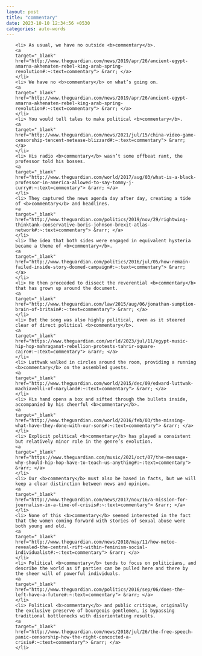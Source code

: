 ```yaml
---
layout: post
title: "commentary"
date: 2023-10-10 12:34:56 +0530
categories: auto-words
---
```

<ol>

    <li> As usual, we have no outside <b>commentary</b>.
    <a 
    target="_blank" 
    href="http://www.theguardian.com/news/2019/apr/26/ancient-egypt-amarna-akhenaten-rebel-king-arab-spring-revolution#:~:text=commentary"> &rarr; </a>
    </li>
    <li> We have no <b>commentary</b> on what’s going on.
    <a 
    target="_blank" 
    href="http://www.theguardian.com/news/2019/apr/26/ancient-egypt-amarna-akhenaten-rebel-king-arab-spring-revolution#:~:text=commentary"> &rarr; </a>
    </li>
    <li> You would tell tales to make political <b>commentary</b>.
    <a 
    target="_blank" 
    href="http://www.theguardian.com/news/2021/jul/15/china-video-game-censorship-tencent-netease-blizzard#:~:text=commentary"> &rarr; </a>
    </li>
    <li> His radio <b>commentary</b> wasn’t some offbeat rant, the professor told his bosses.
    <a 
    target="_blank" 
    href="http://www.theguardian.com/world/2017/aug/03/what-is-a-black-professor-in-america-allowed-to-say-tommy-j-curry#:~:text=commentary"> &rarr; </a>
    </li>
    <li> They captured the news agenda day after day, creating a tide of <b>commentary</b> and headlines.
    <a 
    target="_blank" 
    href="http://www.theguardian.com/politics/2019/nov/29/rightwing-thinktank-conservative-boris-johnson-brexit-atlas-network#:~:text=commentary"> &rarr; </a>
    </li>
    <li> The idea that both sides were engaged in equivalent hysteria became a theme of <b>commentary</b>.
    <a 
    target="_blank" 
    href="http://www.theguardian.com/politics/2016/jul/05/how-remain-failed-inside-story-doomed-campaign#:~:text=commentary"> &rarr; </a>
    </li>
    <li> He then proceeded to dissect the reverential <b>commentary</b> that has grown up around the document.
    <a 
    target="_blank" 
    href="http://www.theguardian.com/law/2015/aug/06/jonathan-sumption-brain-of-britain#:~:text=commentary"> &rarr; </a>
    </li>
    <li> But the song was also highly political, even as it steered clear of direct political <b>commentary</b>.
    <a 
    target="_blank" 
    href="https://www.theguardian.com/world/2023/jul/11/egypt-music-hip-hop-mahraganat-rebellion-protests-tahrir-square-cairo#:~:text=commentary"> &rarr; </a>
    </li>
    <li> Luttwak walked in circles around the room, providing a running <b>commentary</b> on the assembled guests.
    <a 
    target="_blank" 
    href="http://www.theguardian.com/world/2015/dec/09/edward-luttwak-machiavelli-of-maryland#:~:text=commentary"> &rarr; </a>
    </li>
    <li> His hand opens a box and sifted through the bullets inside, accompanied by his cheerful <b>commentary</b>.
    <a 
    target="_blank" 
    href="http://www.theguardian.com/world/2016/feb/03/the-missing-what-have-they-done-with-our-sons#:~:text=commentary"> &rarr; </a>
    </li>
    <li> Explicit political <b>commentary</b> has played a consistent but relatively minor role in the genre’s evolution.
    <a 
    target="_blank" 
    href="https://www.theguardian.com/music/2021/oct/07/the-message-why-should-hip-hop-have-to-teach-us-anything#:~:text=commentary"> &rarr; </a>
    </li>
    <li> Our <b>commentary</b> must also be based in facts, but we will keep a clear distinction between news and opinion.
    <a 
    target="_blank" 
    href="http://www.theguardian.com/news/2017/nov/16/a-mission-for-journalism-in-a-time-of-crisis#:~:text=commentary"> &rarr; </a>
    </li>
    <li> None of this <b>commentary</b> seemed interested in the fact that the women coming forward with stories of sexual abuse were both young and old.
    <a 
    target="_blank" 
    href="http://www.theguardian.com/news/2018/may/11/how-metoo-revealed-the-central-rift-within-feminism-social-individualist#:~:text=commentary"> &rarr; </a>
    </li>
    <li> Political <b>commentary</b> tends to focus on politicians, and describe the world as if parties can be pulled here and there by the sheer will of powerful individuals.
    <a 
    target="_blank" 
    href="http://www.theguardian.com/politics/2016/sep/06/does-the-left-have-a-future#:~:text=commentary"> &rarr; </a>
    </li>
    <li> Political <b>commentary</b> and public critique, originally the exclusive preserve of bourgeois gentlemen, is bypassing traditional bottlenecks with disorientating results.
    <a 
    target="_blank" 
    href="http://www.theguardian.com/news/2018/jul/26/the-free-speech-panic-censorship-how-the-right-concocted-a-crisis#:~:text=commentary"> &rarr; </a>
    </li>